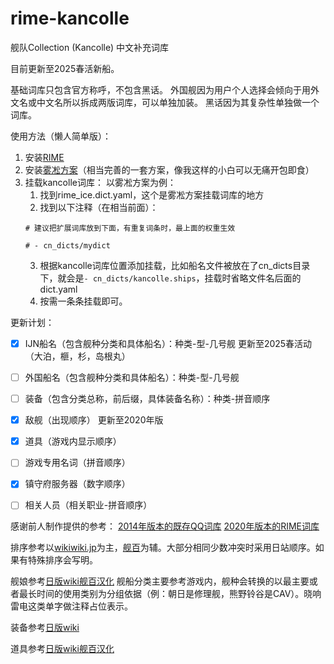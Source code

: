 # rime-kancolle
 舰队Collection (Kancolle) 中文补充词库

目前更新至2025春活新船。

基础词库只包含官方称呼，不包含黑话。
外国舰因为用户个人选择会倾向于用外文名或中文名所以拆成两版词库，可以单独加装。
黑话因为其复杂性单独做一个词库。


使用方法（懒人简单版）：
1. 安装[RIME](https://rime.im/download/)
2. 安装[雾凇方案](https://github.com/iDvel/rime-ice)（相当完善的一套方案，像我这样的小白可以无痛开包即食）
3. 挂载kancolle词库：
	以雾凇方案为例：
	1. 找到rime_ice.dict.yaml，这个是雾凇方案挂载词库的地方
	2. 找到以下注释（在相当前面）：
	```
	# 建议把扩展词库放到下面，有重复词条时，最上面的权重生效
	
	# - cn_dicts/mydict
	```
	3. 根据kancolle词库位置添加挂载，比如船名文件被放在了cn_dicts目录下，就会是``` - cn_dicts/kancolle.ships ```，挂载时省略文件名后面的dict.yaml
	4. 按需一条条挂载即可。


更新计划：

- [x] IJN船名（包含舰种分类和具体船名）：种类-型-几号舰
	更新至2025春活动（大泊，榧，杉，岛根丸）

- [ ] 外国船名（包含舰种分类和具体船名）：种类-型-几号舰

- [ ] 装备（包含分类总称，前后缀，具体装备名称）：种类-拼音顺序

- [x] 敌舰（出现顺序）
	更新至2020年版

- [x] 道具（游戏内显示顺序）

- [ ] 游戏专用名词（拼音顺序）

- [x] 镇守府服务器（数字顺序）

- [ ] 相关人员（相关职业-拼音顺序）




感谢前人制作提供的参考：
[2014年版本的既存QQ词库](https://cdict.qq.pinyin.cn/detail?dict_id=s48206)
[2020年版本的RIME词库](https://bbs.nga.cn/read.php?tid=20070795)

排序参考以[wikiwiki.jp](https://wikiwiki.jp/kancolle/)为主，[舰百](https://zh.kcwiki.cn/wiki/)为辅。大部分相同少数冲突时采用日站顺序。如果有特殊排序会写明。

舰娘参考[日版wiki](https://wikiwiki.jp/kancolle/艦娘カード一覧2)[舰百汉化](https://zh.kcwiki.cn/wiki/Template:舰娘导航)
舰船分类主要参考游戏内，舰种会转换的以最主要或者最长时间的使用类别为分组依据（例：朝日是修理舰，熊野铃谷是CAV）。晓响雷电这类单字做注释占位表示。

装备参考[日版wiki](https://wikiwiki.jp/kancolle/装備カード一覧（種類別）)

道具参考[日版wiki](https://wikiwiki.jp/kancolle/アイテム)[舰百汉化](https://zh.kcwiki.cn/wiki/道具)
